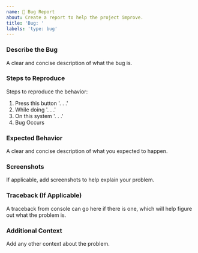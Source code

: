 ```yaml
---
name: 🐛 Bug Report
about: Create a report to help the project improve.
title: 'Bug: '
labels: 'type: bug'
---
```

### Describe the Bug
A clear and concise description of what the bug is.

### Steps to Reproduce
Steps to reproduce the behavior:
1. Press this button '. . .'
2. While doing '. . .'
3. On this system '. . .'
4. Bug Occurs

### Expected Behavior
A clear and concise description of what you expected to happen.

### Screenshots
If applicable, add screenshots to help explain your problem.

### Traceback (If Applicable)
A traceback from console can go here if there is one, which will help figure out what the problem is.

### Additional Context
Add any other context about the problem.
